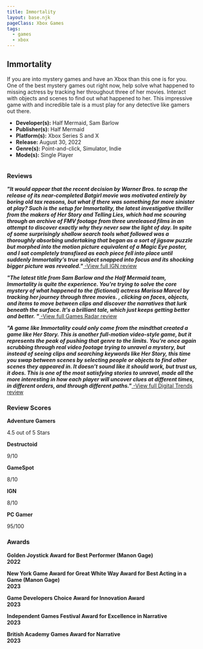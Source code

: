 ```yaml
---
title: Immortality
layout: base.njk
pageClass: Xbox Games
tags:
  - games
  - xbox
---
```


  <section class="grid-m">
        <article class="card-m">
            <div class="card__content-m">
                <h2 class="card__text-m">Immortality</h2>
              <p class="card__text-m">If you are into mystery games and have an Xbox than this one is for you. One of the best mystery games out right now, help solve what happened to missing actress by tracking her throughout three of her movies. Interact with objects and scenes to find out what happened to her. This impressive game with and incredible tale is a must play for any detective like gamers out there.</p>
              <ul>
                <li><strong>Developer(s):</strong> Half Mermaid, Sam Barlow</li>
                <li><strong>Publisher(s):</strong> Half Mermaid</li>
                <li><strong>Platform(s):</strong> Xbox Series S and X</li>
                <li><strong>Release:</strong> August 30, 2022</li>
                <li><strong>Genre(s):</strong> Point-and-click, Simulator, Indie</li>
                <li><strong>Mode(s):</strong> Single Player</li>
              </ul>
            </div>
          </article>
          <article class="card-m">
            <div class="card__img-m"><img src="/images/xbox3.png" alt=""></div>
          </article>
     </section>
    <div class="game_reviews">
    <h3><strong>Reviews</strong></h3>      
    <p>
        <strong><i>"It would appear that the recent decision by Warner Bros. to scrap the release of its near-completed Batgirl movie was motivated entirely by boring old tax reasons, but what if there was something far more sinister at play? Such is the setup for Immortality, the latest investigative thriller from the makers of Her Story and Telling Lies, which had me scouring through an archive of FMV footage from three unreleased films in an attempt to discover exactly why they never saw the light of day. In spite of some surprisingly shallow search tools what followed was a thoroughly absorbing undertaking that began as a sort of jigsaw puzzle but morphed into the motion picture equivalent of a Magic Eye poster, and I sat completely transfixed as each piece fell into place until suddenly Immortality’s true subject snapped into focus and its shocking bigger picture was revealed."<a href="https://www.ign.com/articles/immortality-review" target="_blank" rel="noopener noreferrer"></i></strong> -View full IGN review</a>
      </p>
      <p>
        <strong><i>"The latest title from Sam Barlow and the Half Mermaid team, Immortality is quite the experience. You're trying to solve the core mystery of what happened to the (fictional) actress Marissa Marcel by tracking her journey through three movies. , clicking on faces, objects, and items to move between clips and discover the narratives that lurk beneath the surface. It's a brilliant tale, which just keeps getting better and better. "<a href="https://www.gamesradar.com/xbox-exclusives/" target="_blank" rel="noopener noreferrer"></i></strong> -View full Games Radar review</a>
      </p>
      <p>
        <strong><i>"A game like Immortality could only come from the mindthat created a game like Her Story. This is another full-motion video-style game, but it represents the peak of pushing that genre to the limits. You’re once again scrubbing through real video footage trying to unravel a mystery, but instead of seeing clips and searching keywords like Her Story, this time you swap between scenes by selecting people or objects to find other scenes they appeared in. It doesn’t sound like it should work, but trust us, it does. This is one of the most satisfying stories to unravel, made all the more interesting in how each player will uncover clues at different times, in different orders, and through different paths."<a href="https://www.digitaltrends.com/gaming/best-xbox-series-x-exclusives/?amp" target="_blank" rel="noopener noreferrer"></i></strong> -View full Digital Trends review</a>
      </p>
      </div>
      <h3><strong>Review Scores</strong></h3>
    <div class="game_numeric_reviews">
      <div class="game_numeric_review">
        <strong>Adventure Gamers</strong>
        <p>4.5 out of 5 Stars</p>
      </div>
      <div class="game_numeric_review">
        <strong>Destructoid</strong>
        <p>9/10</p>
      </div>
      <div class="game_numeric_review">
        <strong>GameSpot</strong>
        <p>8/10</p>
      </div>
      <div class="game_numeric_review">
        <strong>IGN</strong>
        <p>8/10</p>
      </div>
      <div class="game_numeric_review">
        <strong>PC Gamer</strong>
        <p>95/100</p>
      </div>
    </div>
    <h3><strong>Awards</strong></h3>
    <div class="game_awards">
      <div class="game_award">
        <p><strong>Golden Joystick Award for Best Performer (Manon Gage)<br>2022</strong></p>
      </div>
      <div class="game_award">
        <p><strong>New York Game Award for Great White Way Award for Best Acting in a Game (Manon Gage)<br>2023</strong></p>
      </div>
      <div class="game_award">
        <p><strong>Game Developers Choice Award for Innovation Award<br>2023</strong></p>
      </div>
      <div class="game_award">
        <p><strong>Independent Games Festival Award for Excellence in Narrative<br>2023</strong></p>
      </div>
      <div class="game_award">
        <p><strong>British Academy Games Award for Narrative<br>2023</strong></p>
      </div>
    </div>